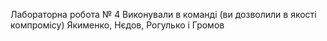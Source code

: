 Лабораторна робота № 4
Виконували в команді (ви дозволили в якості компромісу) Якименко, Нєдов, Рогулько і Громов
